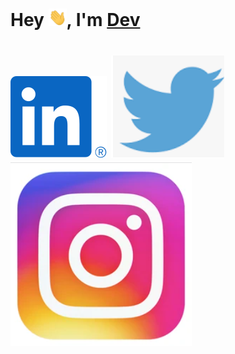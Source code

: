 # Hey <img src="/img/hi.gif" alt="hand wave" width="29">, I'm [Dev](https://github.com/devsapariya94)
# [<img src="/img/linkedin.svg">](https://linkedin.com/in/devsapariya94) [<img src="/img/twitter.png">](https://twitter.com/devsapariya94) [<img src="/img/instagram.png">](https://instagram.com/devsapariya94)
